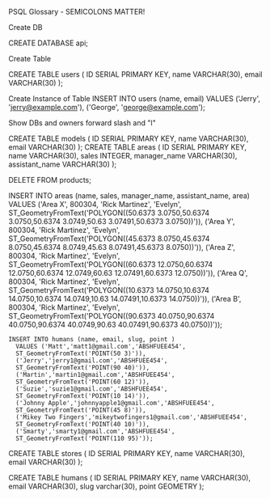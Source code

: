 PSQL Glossary - SEMICOLONS MATTER!

Create DB

CREATE DATABASE api;

Create Table

CREATE TABLE users (
  ID SERIAL PRIMARY KEY,
  name VARCHAR(30),
  email VARCHAR(30)
);

Create Instance of Table
INSERT INTO users (name, email)
  VALUES ('Jerry', 'jerry@example.com'), ('George', 'george@example.com');


Show DBs and owners
forward slash and "l"

CREATE TABLE models (
  ID SERIAL PRIMARY KEY,
  name VARCHAR(30),
  email VARCHAR(30)
);
CREATE TABLE areas (
  ID SERIAL PRIMARY KEY,
  name VARCHAR(30),
  sales INTEGER,
  manager_name VARCHAR(30),
  assistant_name VARCHAR(30)
);

DELETE FROM products;

INSERT INTO areas (name, sales, manager_name, assistant_name, area)
  VALUES ('Area X', 800304, 'Rick Martinez', 'Evelyn', ST_GeometryFromText('POLYGON((50.6373 3.0750,50.6374 3.0750,50.6374 3.0749,50.63 3.07491,50.6373 3.0750))')),
  ('Area Y', 800304, 'Rick Martinez', 'Evelyn', ST_GeometryFromText('POLYGON((45.6373 8.0750,45.6374 8.0750,45.6374 8.0749,45.63 8.07491,45.6373 8.0750))')),
  ('Area Z', 800304, 'Rick Martinez', 'Evelyn', ST_GeometryFromText('POLYGON((60.6373 12.0750,60.6374 12.0750,60.6374 12.0749,60.63 12.07491,60.6373 12.0750))')),
  ('Area Q', 800304, 'Rick Martinez', 'Evelyn', ST_GeometryFromText('POLYGON((10.6373 14.0750,10.6374 14.0750,10.6374 14.0749,10.63 14.07491,10.6373 14.0750))')),
    ('Area B', 800304, 'Rick Martinez', 'Evelyn', ST_GeometryFromText('POLYGON((90.6373 40.0750,90.6374 40.0750,90.6374 40.0749,90.63 40.07491,90.6373 40.0750))'));

    INSERT INTO humans (name, email, slug, point )
      VALUES ('Matt','matt1@gmail.com','ABSHFUEE454',
      ST_GeometryFromText('POINT(50 3)')),
      ('Jerry','jerry1@gmail.com','ABSHFUEE454',
      ST_GeometryFromText('POINT(90 40)')),
      ('Martin','martin1@gmail.com','ABSHFUEE454',
      ST_GeometryFromText('POINT(60 12)')),
      ('Suzie','suzie1@gmail.com','ABSHFUEE454',
      ST_GeometryFromText('POINT(10 14)')),
      ('Johnny Apple','johnnyapple1@gmail.com','ABSHFUEE454',
      ST_GeometryFromText('POINT(45 8)')),
      ('Mikey Two Fingers','mikeytwofingers1@gmail.com','ABSHFUEE454',
      ST_GeometryFromText('POINT(40 10)')),
      ('Smarty','smarty1@gmail.com','ABSHFUEE454',
      ST_GeometryFromText('POINT(110 95)'));

CREATE TABLE stores (
  ID SERIAL PRIMARY KEY,
  name VARCHAR(30),
  email VARCHAR(30)
);

CREATE TABLE humans (
  ID SERIAL PRIMARY KEY,
  name VARCHAR(30),
  email VARCHAR(30),
  slug varchar(30),
  point GEOMETRY
);
